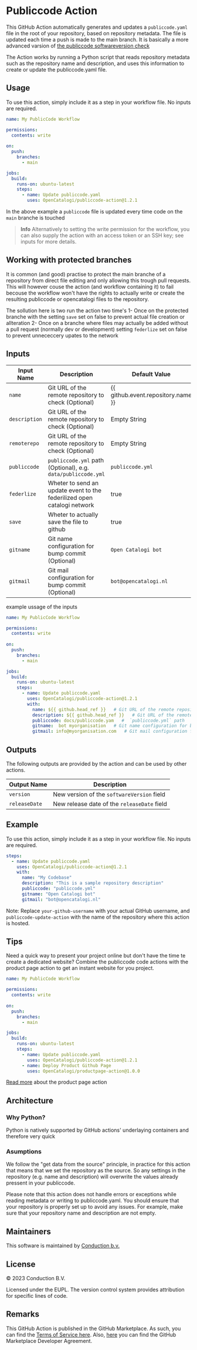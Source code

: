 # Publiccode Action
This GitHub Action automatically generates and updates a `publiccode.yaml` file in the root of your repository, based on repository metadata. The file is updated each time a push is made to the main branch. It is basically a more advanced varsion of [the publiccode softwareversion check](https://github.com/italia/publiccode-softwareversion-check-action/tree/master)

The Action works by running a Python script that reads repository metadata such as the repository name and description, and uses this information to create or update the publiccode.yaml file.

## Usage
To use this action, simply include it as a step in your workflow file. No inputs are required.

````yaml
name: My PublicCode Workflow

permissions:
  contents: write
  
on:
  push:
    branches:
      - main

jobs:
  build:
    runs-on: ubuntu-latest
    steps:
      - name: Update publiccode.yaml
        uses: OpenCatalogi/publiccode-action@1.2.1
````

In the above example a `publiccode` file is updated every time code on the `main` branche is touched

> **Info**
> Alternatively to setting the write permission for the workflow, you can also supply the action with an access token or an SSH key; see inputs for more details.

## Working with protected branches
It is common (and good) practise to protect the main branche of a repository from direct file editing and only allowing this trough pull requests. This will however couse the action (and workflow containing it) to fail becouse the workflow won't have the rights to actually write or create the resulting publiccode or opencatalogi files to the repository.

The sollution here is two run the action two time's
1- Once on the protected branche with the setting `save` set on false to prevent actual file creation or allteration
2- Once on a branche where files may actually be added without a pull request (normally dev or development) setting `federlize` set on false to prevent unnececcery upates to the network


## Inputs

| Input Name   | Description                                                  | Default Value                            |
|--------------|--------------------------------------------------------------|------------------------------------------|
| `name` | Git URL of the remote repository to check (Optional)         | {{ github.event.repository.name }} <br/> |
| `description` | Git URL of the remote repository to check (Optional)         | Empty String                             |
| `remoterepo` | Git URL of the remote repository to check (Optional)         | Empty String                             |
| `publiccode` | `publiccode.yml` path (Optional), e.g. `data/publiccode.yml` | `publiccode.yml`                         |
| `federlize` | Wheter to send an update event to the federilized open catalogi network | true                                     |
| `save` | Wheter to actually save the file to github | true                                     |
| `gitname`    | Git name configuration for bump commit (Optional)            | `Open Catalogi bot`                      |
| `gitmail`    | Git mail configuration for bump commit (Optional)            | `bot@opencatalogi.nl`                    |

example ussage of the inputs

````yaml
name: My PublicCode Workflow

permissions:
  contents: write
  
on:
  push:
    branches:
      - main

jobs:
  build:
    runs-on: ubuntu-latest
    steps:
      - name: Update publiccode.yaml
        uses: OpenCatalogi/publiccode-action@1.2.1
        with:
          name: ${{ github.head_ref }}   # Git URL of the remote repository to check
          description: ${{ github.head_ref }}   # Git URL of the remote repository to check
          publiccode: docs/publiccode.yam   #  `publiccode.yml` path
          gitname:  bot myorganisation   # Git name configuration for bump commit
          gitmail: info@myorganisation.com   # Git mail configuration for bump commit
````

## Outputs
The following outputs are provided by the action and can be used by other actions. 

| Output Name    | Description                                     |
|----------------|-------------------------------------------------|
| `version`      | New version of the `softwareVersion` field     |
| `releaseDate`  | New release date of the `releaseDate` field   |


## Example
To use this action, simply include it as a step in your workflow file. No inputs are required.

````yaml
steps:
  - name: Update publiccode.yaml
    uses: OpenCatalogi/publiccode-action@1.2.1
    with:
      name: "My Codebase"
      description: "This is a sample repository description"
      publiccode: "publiccode.yml"
      gitname: "Open Catalogi bot"
      gitmail: "bot@opencatalogi.nl"
````
Note: Replace `your-github-username` with your actual GitHub username, and `publiccode-update-action` with the name of the repository where this action is hosted.

## Tips
Need a quick way to present your project online but don't have the time te create a dedicated website? Combine the publiccode code actions with the product page action to get an instant website for you project.

````yaml
name: My PublicCode Workflow

permissions:
  contents: write
  
on:
  push:
    branches:
      - main

jobs:
  build:
    runs-on: ubuntu-latest
    steps:
      - name: Update publiccode.yaml
        uses: OpenCatalogi/publiccode-action@1.2.1
      - name: Deploy Product Github Page
        uses: OpenCatalogi/productpage-action@1.0.0
````

[Read more](https://github.com/marketplace/actions/create-an-product-page) about the product  page action 

## Architecture
### Why Python?
Python is natively supported by GitHub actions' underlaying containers and therefore very quick

### Asumptions
We follow the "get data from the source" principle, in practice for this action that means that we set the repository as the source. So any settings in the repository (e.g. name and description) will overwrite the values already pressent in your publiccode.

Please note that this action does not handle errors or exceptions while reading metadata or writing to publiccode.yaml. You should ensure that your repository is properly set up to avoid any issues. For example, make sure that your repository name and description are not empty.

## Maintainers
This software is maintained by [Conduction b.v.](https://conduction.nl/)

## License
© 2023 Conduction B.V.

Licensed under the EUPL. The version control system provides attribution for specific lines of code.

## Remarks
This GitHub Action is published in the GitHub Marketplace. As such, you can find the [Terms of Service here](). Also, [here]() you can find the GitHub Marketplace Developer Agreement.